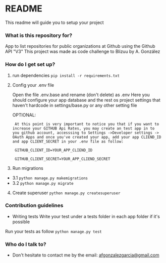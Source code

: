 # README #

This readme will guide you to setup your project

### What is this repository for? ###

App to list repositories for public organizations at Github using the Github API "V3"
This project was made as code challenge to Blizuu by A. González

### How do I get set up? ###

1. run dependencies
`pip install -r requirements.txt`

2. Config your .env file

    Open the file .env.base and rename (don't delete) as .env
    Here you should configure your app database and the rest os project settings that haven't hardcode in settings/base.py or any other setting file

    OPTIONAL:
        
        At this point is very important to notice you that if you want to increase your GITHUB Api Rates, you may create an test app in to you github account, accesssing to Settings ->Developer settings -> OAuth Apps and once you've created your app, add your app CLIEND_ID and app CLIENT_SECRET in your .env file as follow:
        
        GITHUB_CLIENT_ID=YOUR_APP_CLIEND_ID

        GITHUB_CLIENT_SECRET=YOUR_APP_CLIEND_SECRET

3. Run migrations

* 3.1 `python manage.py makemigrations`
* 3.2 `python manage.py migrate`

4. Create superuser
`python manage.py createsuperuser`


### Contribution guidelines ###

* Writing tests
Write your test under a tests folder in each app folder if it's possible

Run your tests as follow
`python manage.py test`


### Who do I talk to? ###

* Don't hesitate to contact me by the email: afgonzalezgarcia@gmail.com
